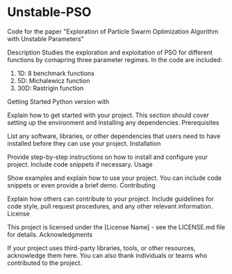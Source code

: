 # Unstable-PSO
Code for the paper "Exploration of Particle Swarm Optimization Algorithm with Unstable Parameters"


Description
Studies the exploration and exploitation of PSO for different functions by comapring three parameter regimes. 
In the code are included:
1. 1D: 8 benchmark functions
2. 5D: Michalewicz function
3. 30D: Rastrigin function

Getting Started
Python version with 

Explain how to get started with your project. This section should cover setting up the environment and installing any dependencies.
Prerequisites

List any software, libraries, or other dependencies that users need to have installed before they can use your project.
Installation

Provide step-by-step instructions on how to install and configure your project. Include code snippets if necessary.
Usage

Show examples and explain how to use your project. You can include code snippets or even provide a brief demo.
Contributing

Explain how others can contribute to your project. Include guidelines for code style, pull request procedures, and any other relevant information.
License

This project is licensed under the [License Name] - see the LICENSE.md file for details.
Acknowledgments

If your project uses third-party libraries, tools, or other resources, acknowledge them here. You can also thank individuals or teams who contributed to the project.
